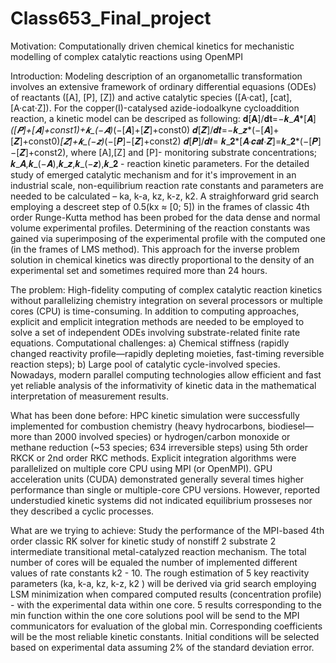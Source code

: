 # Class653_Final_project
 
Motivation: 
Computationally driven chemical kinetics for mechanistic modelling of complex catalytic reactions using OpenMPI 

Introduction:
Modeling description of an organometallic transformation involves an extensive framework of ordinary differential equasions (ODEs) of reactants ([A], [P], [Z]) and active catalytic species ([A·cat], [cat], [A·cat·Z]). For the copper(I)-catalysed azide-iodoalkyne cycloaddition reaction, a kinetic model can be descriped as following:
𝐝[𝐀]/𝐝𝐭=−𝒌_𝑨*[𝑨]*([𝑷]+[𝑨]+const1)+𝒌_(−𝑨)*(−[𝑨]+[𝒁]+const0)
𝒅[𝒁]/𝒅𝒕=−𝒌_𝒛*(−[𝑨]+[𝒁]+const0)*[𝒁]+𝒌_(−𝒛)*(−[𝑷]−[𝒁]+const2) 
𝒅[𝑷]/𝒅𝒕= 𝒌_𝟐*[𝑨∙𝒄𝒂𝒕∙𝒁]=𝒌_𝟐*(−[𝑷]−[𝒁]+const2), where [A],[Z] and [P]- monitoring substrate concentrations; 𝒌_𝑨,𝒌_(−𝑨),𝒌_𝒛,𝒌_(−𝒛),𝒌_𝟐 - reaction kinetic parameters.
For the detailed study of emerged catalytic mechanism and for it's improvement in an industrial scale, non-equilibrium reaction rate constants and parameters are needed to be calculated – ka, k-a, kz, k-z, k2. A straighforward grid search employing a descreet step of 0.5(kx ≈ [0; 5]) in the frames of classic 4th order Runge-Kutta method has been probed for the data dense and normal volume experimental profiles. Determining of the reaction constants was gained via superimposing of the experimental profile  with the computed one (in the frames of LMS method). This approach for the inverse problem solution in chemical kinetics was directly proportional to the density of an experimental set and sometimes required more than 24 hours.

The problem: 
High-fidelity computing of complex catalytic reaction kinetics without parallelizing chemistry integration on several processors or multiple cores (CPU) is time-consuming. In addition to computing approaches, explicit and emplicit integration methods are needed to be employed to solve a set of independent ODEs involving substrate-related finite rate equations. Computational challenges:
a) Chemical stiffness (rapidly changed reactivity profile—rapidly depleting moieties, fast-timing reversible reaction steps);
b) Large pool of catalytic cycle-involved species.
Nowadays, modern parallel computing technologies allow efficient and fast yet reliable analysis of the informativity of kinetic data in the mathematical interpretation of measurement results.

What has been done before:
HPC kinetic simulation were successfully implemented for combustion chemistry (heavy hydrocarbons, biodiesel—more than 2000 involved species) or hydrogen/carbon monoxide or methane reduction (~53 species; 634 irreversible steps) using 5th order RKCK or 2nd order RKC methods. Explicit integration algorithms were parallelized on multiple core CPU using MPI (or OpenMPI). GPU acceleration units (CUDA) demonstrated generally several times higher performance than single or multiple-core CPU versions. However, reported understudied kinetic systems did not indicated equilibrium prosseses nor they described a cyclic processes.  


What are we trying to achieve:
Study the performance of the MPI-based 4th order classic RK solver for kinetic study of nonstiff 2 substrate 2 intermediate transitional metal-catalyzed reaction mechanism. The total number of cores will be equaled the number of implemented different values of rate constants k2 - 10. The rough estimation of 5 key reactivity parameters (ka, k-a, kz, k-z, k2 ) will be derived via grid search employing LSM minimization when compared computed results (concentration profile) - with the experimental data within one core. 5 results corresponding to the min function within the one core solutions pool will be send to the MPI communicators for evaluation of the global min. Corresponding coefficients will be the most reliable kinetic constants. Initial conditions will be selected based on experimental data assuming 2% of the standard deviation error.


